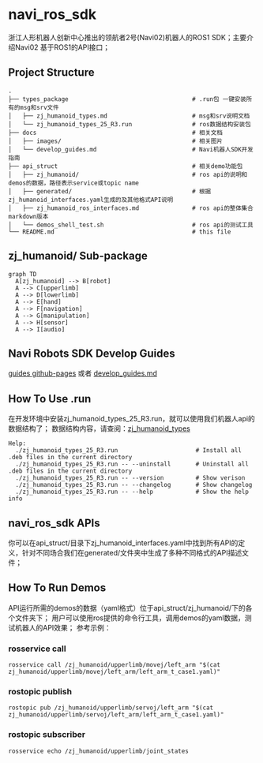 # navi_ros_sdk
浙江人形机器人创新中心推出的领航者2号(Navi02)机器人的ROS1 SDK；主要介绍Navi02 基于ROS1的API接口；

## Project Structure

```
.
├── types_package                                   # .run包 一键安装所有的msg和srv文件
│   ├── zj_humanoid_types.md                        # msg和srv说明文档
│   └── zj_humanoid_types_25_R3.run                 # ros数据结构安装包
├── docs                                            # 相关文档
│   ├── images/                                     # 相关图片
│   └── develop_guides.md                           # Navi机器人SDK开发指南
├── api_struct                                      # 相关demo功能包
│   ├── zj_humanoid/                                # ros api的说明和demos的数据，路径表示service或topic name
│   ├── generated/                                  # 根据zj_humanoid_interfaces.yaml生成的及其他格式API说明
│   ├── zj_humanoid_ros_interfaces.md               # ros api的整体集合markdown版本
│   └── demos_shell_test.sh                         # ros api的测试工具
└── README.md                                       # this file
```

## zj_humanoid/ Sub-package
```mermaid
graph TD
  A[zj_humanoid] --> B[robot]
  A --> C[upperlimb]
  A --> D[lowerlimb]
  A --> E[hand]
  A --> F[navigation]
  A --> G[manipulation]
  A --> H[sensor]
  A --> I[audio]
```

## Navi Robots SDK Develop Guides
[guides github-pages](https://zj-humanoid.github.io/navi_sdk_documents/)
或者 [develop_guides.md](./docs/develop_guides.md)

## How To Use .run
在开发环境中安装zj_humanoid_types_25_R3.run，就可以使用我们机器人api的数据结构了；
数据结构内容，请查阅：[zj_humanoid_types](./types_package/zj_humanoid_types.md)

```
Help:
  ./zj_humanoid_types_25_R3.run                      # Install all .deb files in the current directory
  ./zj_humanoid_types_25_R3.run -- --uninstall       # Uninstall all .deb files in the current directory
  ./zj_humanoid_types_25_R3.run -- --version         # Show verison
  ./zj_humanoid_types_25_R3.run -- --changelog       # Show changelog
  ./zj_humanoid_types_25_R3.run -- --help            # Show the help info
```

## navi_ros_sdk APIs

你可以在api_struct/目录下zj_humanoid_interfaces.yaml中找到所有API的定义，针对不同场合我们在generated/文件夹中生成了多种不同格式的API描述文件；

## How To Run Demos

API运行所需的demos的数据（yaml格式）位于api_struct/zj_humanoid/下的各个文件夹下；
用户可以使用ros提供的命令行工具，调用demos的yaml数据，测试机器人的API效果；
参考示例：

### rosservice call
    rosservice call /zj_humanoid/upperlimb/movej/left_arm "$(cat zj_humanoid/upperlimb/movej/left_arm/left_arm_t_case1.yaml)"

### rostopic publish
    rostopic pub /zj_humanoid/upperlimb/servoj/left_arm "$(cat zj_humanoid/upperlimb/servoj/left_arm/left_arm_t_case1.yaml)"
    
### rostopic subscriber
    rosservice echo /zj_humanoid/upperlimb/joint_states

